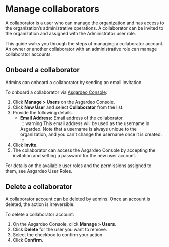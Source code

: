# Manage collaborators

A collaborator is a user who can manage the organization and has access to the organization’s administrative operations. A collaborator can be invited to the organization and assigned with the Administrator <a :href="$withBase('/references/user-management/user-roles/')">user role</a>.

This guide walks you through the steps of managing a collaborator account. An owner or another collaborator with an administrative role can manage collaborator accounts.

## Onboard a collaborator

Admins can onboard a collaborator by sending an email invitation. 

To onboard a collaborator via [Asgardeo Console](https://console.asgardeo.io):
1. Click **Manage > Users** on the Asgardeo Console.
2. Click  **New User** and select **Collaborator** from the list.
3. Provide the following details.
    - **Email Address:** Email address of the collaborator.<br>
        ::: warning
         This email address will be used as the username in Asgardeo. Note that a username is always unique to the organization, and you can't change the username once it is created.
        :::               
    <!--- **Role:** Select a role to assign to the collaborator. You can change this later.   
    <img :src="$withBase('/assets/img/guides/users/add-collaborator-account.png')" alt="Add collaborator user">-->
4. Click **Invite**.
5. The collaborator can access the Asgardeo Console by accepting the invitation and setting a password for the new user account.
     
<!-- ## Assign roles

Asgardeo <a :href="$withBase('/references/user-management/user-roles/')">Roles</a> are used to specify the permissions that a user needs to access various resources on the Asgardeo console.

To assign roles to a collaborator:
1. On the Asgardeo Console, click **Manage > Users**.
2. Click **Edit** for the user you want to edit.
3. Go to **Roles** and assign the roles.
    <img :src="$withBase('/assets/img/guides/users/assign-roles-to-collaborator.png')" alt="Assign roles to collaborator">
4. Click **Update**. -->

For details on the available user roles and the permissions assigned to them, see <a :href="$withBase('/references/user-management/user-roles/')">Asgardeo User Roles</a>.

## Delete a collaborator

A collaborator account can be deleted by admins. Once an account is deleted, the action is irreversible. 

To delete a collaborator account:
1. On the Asgardeo Console, click **Manage > Users**.
2. Click **Delete** for the user you want to remove.
3. Select the checkbox to confirm your action. 
4. Click **Confirm**.     
